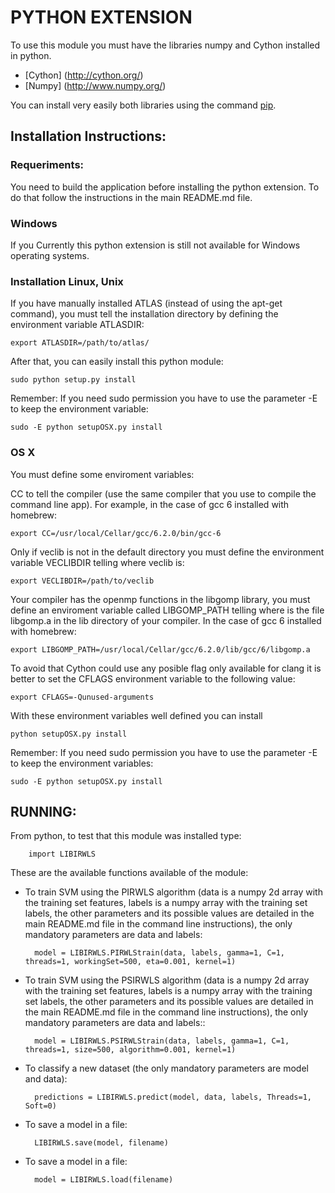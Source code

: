 # PYTHON EXTENSION

To use this module you must have the libraries numpy and Cython installed in python.

 - [Cython] (http://cython.org/)
 - [Numpy] (http://www.numpy.org/)

You can install very easily both libraries using the command [pip](https://pip.pypa.io/en/stable/).

## Installation Instructions:

### Requeriments:

You need to build the application before installing the python extension. To do that follow the instructions in the main README.md file.

### Windows

If you Currently this python extension is still not available for Windows operating systems.

### Installation Linux, Unix

If you have manually installed ATLAS (instead of using the apt-get command), you must tell the installation directory by defining the environment variable ATLASDIR:

    export ATLASDIR=/path/to/atlas/

After that, you can easily install this python module: 

    sudo python setup.py install
    
Remember: If you need sudo permission you have to use the parameter -E to keep the environment variable:

    sudo -E python setupOSX.py install
    
### OS X

You must define some enviroment variables:

CC to tell the compiler (use the same compiler that you use to compile the command line app). For example, in the case of gcc 6 installed with homebrew:

    export CC=/usr/local/Cellar/gcc/6.2.0/bin/gcc-6
    
Only if veclib is not in the default directory you must define the environment variable VECLIBDIR telling where veclib is:

    export VECLIBDIR=/path/to/veclib

Your compiler has the openmp functions in the libgomp library, you must define an enviroment variable called LIBGOMP_PATH telling where is the file libgomp.a in the lib directory of your compiler. In the case of gcc 6 installed with homebrew: 

    export LIBGOMP_PATH=/usr/local/Cellar/gcc/6.2.0/lib/gcc/6/libgomp.a
    
To avoid that Cython could use any posible flag only available for clang it is better to set the CFLAGS environment variable to the following value:

    export CFLAGS=-Qunused-arguments

With these environment variables well defined you can install 

    python setupOSX.py install
    
Remember: If you need sudo permission you have to use the parameter -E to keep the environment variables:

    sudo -E python setupOSX.py install

## RUNNING:

From python, to test that this module was installed type:

        import LIBIRWLS

These are the available functions available of the module:

- To train SVM using the PIRWLS algorithm (data is a numpy 2d array with the training set features, labels is a numpy array with the training set labels, the other parameters and its possible values are detailed in the main README.md file in the command line instructions), the only mandatory parameters are data and labels:

        model = LIBIRWLS.PIRWLStrain(data, labels, gamma=1, C=1, threads=1, workingSet=500, eta=0.001, kernel=1)


- To train SVM using the PSIRWLS algorithm (data is a numpy 2d array with the training set features, labels is a numpy array with the training set labels, the other parameters and its possible values are detailed in the main README.md file in the command line instructions), the only mandatory parameters are data and labels::

        model = LIBIRWLS.PSIRWLStrain(data, labels, gamma=1, C=1, threads=1, size=500, algorithm=0.001, kernel=1)

- To classify a new dataset (the only mandatory parameters are model and data):

        predictions = LIBIRWLS.predict(model, data, labels, Threads=1, Soft=0)

- To save a model in a file:

        LIBIRWLS.save(model, filename)

- To save a model in a file:

        model = LIBIRWLS.load(filename)



